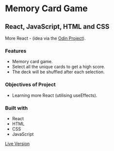 # Memory Card Game

## React, JavaScript, HTML and CSS

More React - (idea via the [Odin Project](https://www.theodinproject.com/lessons/react-new-memory-card)).

### Features
  - Memory card game.
  - Select all the unique cards to get a high score.
  - The deck will be shuffled after each selection.

### Objectives of Project
  - Learning more React (utilising useEffects).

### Built with
  - React
  - HTML
  - CSS
  - JavaScript

  [Live Version]()